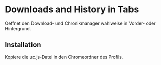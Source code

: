 # Downloads and History in Tabs
Oeffnet den Download- und Chronikmanager wahlweise in Vorder- oder Hintergrund.

## Installation
Kopiere die uc.js-Datei in den Chromeordner des Profils.

